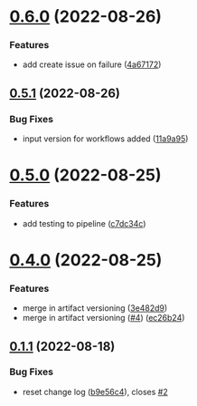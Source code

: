 # [0.6.0](https://github.com/janek-primary/greetings-ci/compare/v0.5.1...v0.6.0) (2022-08-26)


### Features

* add create issue on failure ([4a67172](https://github.com/janek-primary/greetings-ci/commit/4a6717229d94e27bcea5490792322669c9d017ee))



## [0.5.1](https://github.com/janek-primary/greetings-ci/compare/v0.5.0...v0.5.1) (2022-08-26)


### Bug Fixes

* input version for workflows added ([11a9a95](https://github.com/janek-primary/greetings-ci/commit/11a9a950b08591241ef349e3bfa7a71ea2118d39))



# [0.5.0](https://github.com/janek-primary/greetings-ci/compare/v0.4.0...v0.5.0) (2022-08-25)


### Features

* add testing to pipeline ([c7dc34c](https://github.com/janek-primary/greetings-ci/commit/c7dc34c6ed943606a821f233eb86782b43114da5))



# [0.4.0](https://github.com/janek-primary/greetings-ci/compare/v0.1.1...v0.4.0) (2022-08-25)


### Features

* merge in artifact versioning ([3e482d9](https://github.com/janek-primary/greetings-ci/commit/3e482d97edadd36c7109b6abf082783a2fba746f))
* merge in artifact versioning ([#4](https://github.com/janek-primary/greetings-ci/issues/4)) ([ec26b24](https://github.com/janek-primary/greetings-ci/commit/ec26b248e5eca189843d0c830aebed4a18d88a7d))



## [0.1.1](https://github.com/janek-primary/greetings-ci/compare/v0.1.0...v0.1.1) (2022-08-18)


### Bug Fixes

* reset change log ([b9e56c4](https://github.com/janek-primary/greetings-ci/commit/b9e56c45fd525a5a95bdc50548d504b938bd3756)), closes [#2](https://github.com/janek-primary/greetings-ci/issues/2)




